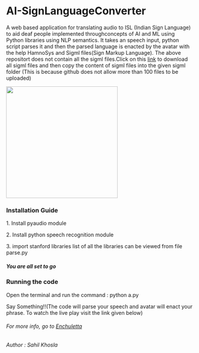 # AI-SignLanguageConverter
<p>A web based application for translating audio to ISL (Indian Sign Language) to aid deaf people implemented throughconcepts of AI and ML using Python libraries using NLP semantics. It takes an speech input, python script parses it and then the parsed language is enacted by the avatar with the help HamnoSys and Sigml files(Sign Markup Language).
The above repositort does not contain all the sigml files.Click on this <a href="">link</a> to download all sigml files and then copy the content of sigml files into the given sigml folder (This is because github does not allow more than 100 files to be uploaded)</p>
<p>
  <img src="http://www.sahilkhosla.co.in/images/portfolio/2.jpg" align="center" width="300">
 </p>
 <h3>Installation Guide</h3>
 <p>1. Install pyaudio module</p>
 <p>2. Install python speech recognition module</p>
 <p>3. import stanford libraries list of all the libraries can be viewed from file parse.py</p>
 <h5> You are all set to go</h5>
 <h3> Running the code</h3>
 <p>Open the terminal and run the command : python a.py</p>
 <p>Say Something!!(The code will parse your speech and avatar will enact your phrase. To watch the live play visit the link given below)
 <h6> For more info, go to <a href="http://www.sahilkhosla.co.in/enchuletta.html">Enchuletta</a></h6>
 <h6> Author : Sahil Khosla</h6>
